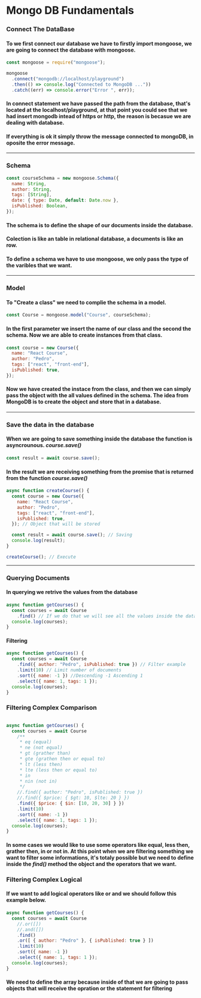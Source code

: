 # Mongo DB Fundamentals

### Connect The DataBase

#### To we first connect our database we have to firstly import mongoose, we are going to connect the database with mongoose.

```javascript
const mongoose = require("mongoose");

mongoose
  .connect("mongodb://localhost/playground")
  .then(() => console.log("Connected to MongoDB ..."))
  .catch((err) => console.error("Error ", err));
```

#### In connect statement we have passed the path from the database, that's located at the localhost/playground, at that point you could see that we had insert mongodb intead of https or http, the reason is becasue we are dealing with database.

#### If everything is ok it simply throw the message connected to mongoDB, in oposite the error message.

---

### Schema

```javascript
const courseSchema = new mongoose.Schema({
  name: String,
  author: String,
  tags: [String],
  date: { type: Date, default: Date.now },
  isPublished: Boolean,
});
```

#### The schema is to define the shape of our documents inside the database.

#### Colection is like an table in relational database, a documents is like an row.

#### To define a schema we have to use mongoose, we only pass the type of the varibles that we want.

---

### Model

#### To "Create a class" we need to complie the schema in a model.

```javascript
const Course = mongoose.model("Course", courseSchema);
```

#### In the first parameter we insert the name of our class and the second the schema. Now we are able to create instances from that class.

```javascript
const course = new Course({
  name: "React Course",
  author: "Pedro",
  tags: ["react", "front-end"],
  isPublished: true,
});
```
#### Now we have created the instace from the class, and then we can simply pass the object with the all values defined in the schema. The idea from MongoDB is to create the object and store that in a database.

---
### Save the data in the database


#### When we are going to save something inside the database the function is asyncrounous. *course.save()*

```javascript
const result = await course.save();
```

#### In the result we are receiving something from the promise that is returned from the function *course.save()*

```javascript
async function createCourse() {
  const course = new Course({
    name: "React Course",
    author: "Pedro",
    tags: ["react", "front-end"],
    isPublished: true,
  }); // Object that will be stored

  const result = await course.save(); // Saving
  console.log(result);
}

createCourse(); // Execute
```

---
### Querying Documents

#### In querying we retrive the values from the database

```javascript
async function getCourses() {
  const courses = await Course
    .find() // If we do that we will see all the values inside the database
  console.log(courses);
}
```

#### Filtering

```javascript
async function getCourses() {
  const courses = await Course
    .find({ author: "Pedro", isPublished: true }) // Filter example
    .limit(10) // Limit number of documents
    .sort({ name: -1 }) //Descending -1 Ascending 1
    .select({ name: 1, tags: 1 });
  console.log(courses);
}
```

### Filtering Complex Comparison

```javascript

async function getCourses() {
  const courses = await Course
    /**
     * eq (equal)
     * ne (not equal)
     * gt (grather than)
     * gte (grathen then or equal to)
     * lt (less then)
     * lte (less then or equal to)
     * in 
     * nin (not in)
     */
    //.find({ author: "Pedro", isPublished: true })
    //.find({ $price: { $gt: 10, $lte: 20 } })
    .find({ $price: { $in: [10, 20, 30] } })
    .limit(10)
    .sort({ name: -1 })
    .select({ name: 1, tags: 1 });
  console.log(courses);
}
```

#### In some cases we would like to use some operators like equal, less then, grather then, in or not in. At this point when we are filtering something we want to filter some informations, it's totaly possible but we need to define inside the *find()* method the object and the operators that we want.

### Filtering Complex Logical

#### If we want to add logical operators like or and we should follow this example below.

```javascript
async function getCourses() {
  const courses = await Course
    //.or([])
    //.and([])
    .find()
    .or([ { author: "Pedro" }, { isPublished: true } ])
    .limit(10)
    .sort({ name: -1 })
    .select({ name: 1, tags: 1 });
  console.log(courses);
}
```

#### We need to define the array because inside of that we are going to pass objects that will receive the opration or the statement for filtering